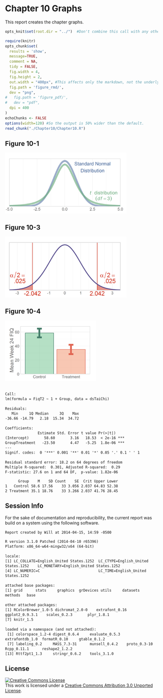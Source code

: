 Chapter 10 Graphs
=================================================
This report creates the chapter graphs.

<!--  Set the working directory to the repository's base directory; this assumes the report is nested inside of only one directory.-->

```r
opts_knit$set(root.dir = "../")  #Don't combine this call with any other chunk -especially one that uses file paths.
```


<!-- Set the report-wide options, and point to the external code file. -->

```r
require(knitr)
opts_chunk$set(
  results = 'show', 
  message=TRUE,
  comment = NA, 
  tidy = FALSE,
  fig.width = 4, 
  fig.height = 2, 
  out.width = "400px", #This affects only the markdown, not the underlying png file.  The height will be scaled appropriately.
  fig.path = 'figure_rmd/',     
  dev = "png",
#   fig.path = 'figure_pdf/',     
#   dev = "pdf",
  dpi = 400
)
echoChunks <- FALSE
options(width=120) #So the output is 50% wider than the default.
read_chunk("./Chapter10/Chapter10.R") 
```

<!-- Load the packages.  Suppress the output when loading packages. --> 



<!-- Load any Global functions and variables declared in the R file.  Suppress the output. --> 



<!-- Declare any global functions specific to a Rmd output.  Suppress the output. --> 



<!-- Load the datasets. -->



<!-- Tweak the datasets. -->



## Figure 10-1
<img src="figure_rmd/Figure10_01.png" title="plot of chunk Figure10_01" alt="plot of chunk Figure10_01" width="400px" />


## Figure 10-3
<img src="figure_rmd/Figure10_03.png" title="plot of chunk Figure10_03" alt="plot of chunk Figure10_03" width="400px" />


## Figure 10-4
<img src="figure_rmd/Figure10_04.png" title="plot of chunk Figure10_04" alt="plot of chunk Figure10_04" width="300px" />

```

Call:
lm(formula = FiqT2 ~ 1 + Group, data = dsTaiChi)

Residuals:
   Min     1Q Median     3Q    Max 
-36.66 -14.79   2.18  15.34  34.72 

Coefficients:
               Estimate Std. Error t value Pr(>|t|)    
(Intercept)       58.60       3.16   18.53  < 2e-16 ***
GroupTreatment   -23.50       4.47   -5.25  1.8e-06 ***
---
Signif. codes:  0 '***' 0.001 '**' 0.01 '*' 0.05 '.' 0.1 ' ' 1

Residual standard error: 18.2 on 64 degrees of freedom
Multiple R-squared:  0.301,	Adjusted R-squared:  0.29 
F-statistic: 27.6 on 1 and 64 DF,  p-value: 1.82e-06
```

```
      Group    M    SD Count    SE  Crit Upper Lower
1   Control 58.6 17.56    33 3.056 2.037 64.83 52.38
2 Treatment 35.1 18.76    33 3.266 2.037 41.76 28.45
```


## Session Info
For the sake of documentation and reproducibility, the current report was build on a system using the following software.


```
Report created by Will at 2014-04-15, 14:59 -0500
```

```
R version 3.1.0 Patched (2014-04-10 r65396)
Platform: x86_64-w64-mingw32/x64 (64-bit)

locale:
[1] LC_COLLATE=English_United States.1252  LC_CTYPE=English_United States.1252    LC_MONETARY=English_United States.1252
[4] LC_NUMERIC=C                           LC_TIME=English_United States.1252    

attached base packages:
[1] grid      stats     graphics  grDevices utils     datasets  methods   base     

other attached packages:
[1] RColorBrewer_1.0-5 dichromat_2.0-0    extrafont_0.16     ggplot2_0.9.3.1    scales_0.2.3       plyr_1.8.1        
[7] knitr_1.5         

loaded via a namespace (and not attached):
 [1] colorspace_1.2-4 digest_0.6.4     evaluate_0.5.3   extrafontdb_1.0  formatR_0.10     gtable_0.1.2    
 [7] labeling_0.2     MASS_7.3-31      munsell_0.4.2    proto_0.3-10     Rcpp_0.11.1      reshape2_1.2.2  
[13] Rttf2pt1_1.3     stringr_0.6.2    tools_3.1.0     
```


## License

<a rel="license" href="http://creativecommons.org/licenses/by/3.0/"><img alt="Creative Commons License" style="border-width:0" src="http://i.creativecommons.org/l/by/3.0/88x31.png" /></a><br />This work is licensed under a <a rel="license" href="http://creativecommons.org/licenses/by/3.0/">Creative Commons Attribution 3.0 Unported License</a>.
